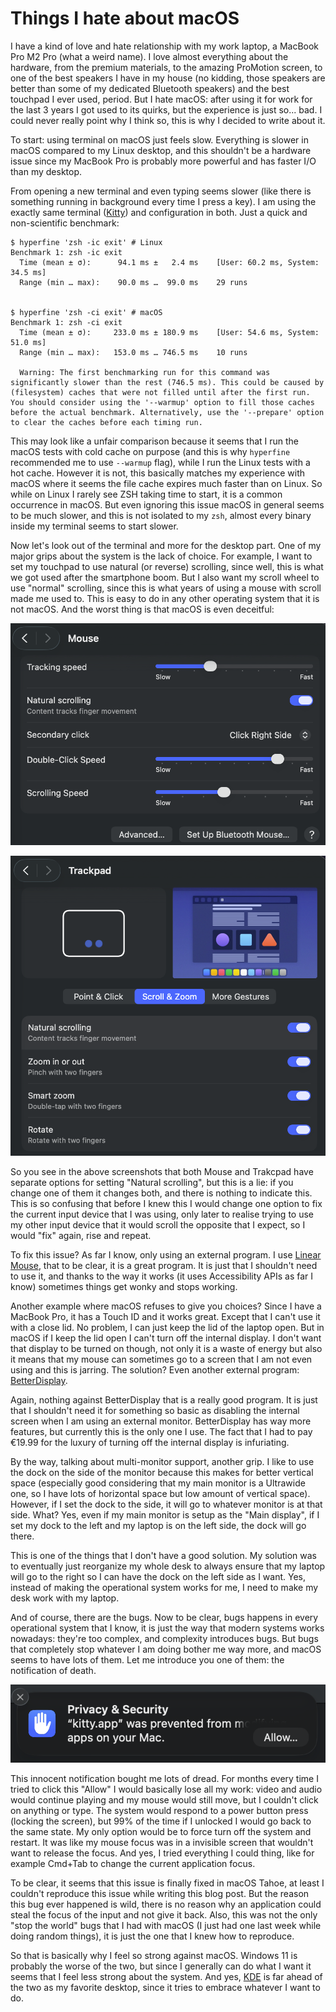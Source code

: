 # Things I hate about macOS

I have a kind of love and hate relationship with my work laptop, a MacBook Pro
M2 Pro (what a weird name). I love almost everything about the hardware, from
the premium materials, to the amazing ProMotion screen, to one of the best
speakers I have in my house (no kidding, those speakers are better than some of
my dedicated Bluetooth speakers) and the best touchpad I ever used, period. But
I hate macOS: after using it for work for the last 3 years I got used to its
quirks, but the experience is just so... bad. I could never really point why I
think so, this is why I decided to write about it.

To start: using terminal on macOS just feels slow. Everything is slower in
macOS compared to my Linux desktop, and this shouldn't be a hardware issue
since my MacBook Pro is probably more powerful and has faster I/O than my
desktop.

From opening a new terminal and even typing seems slower (like there is
something running in background every time I press a key). I am using the
exactly same terminal ([Kitty](https://sw.kovidgoyal.net/kitty/)) and
configuration in both. Just a quick and non-scientific benchmark:

```
$ hyperfine 'zsh -ic exit' # Linux
Benchmark 1: zsh -ic exit
  Time (mean ± σ):      94.1 ms ±   2.4 ms    [User: 60.2 ms, System: 34.5 ms]
  Range (min … max):    90.0 ms …  99.0 ms    29 runs


$ hyperfine 'zsh -ci exit' # macOS
Benchmark 1: zsh -ci exit
  Time (mean ± σ):     233.0 ms ± 180.9 ms    [User: 54.6 ms, System: 51.0 ms]
  Range (min … max):   153.0 ms … 746.5 ms    10 runs

  Warning: The first benchmarking run for this command was significantly slower than the rest (746.5 ms). This could be caused by (filesystem) caches that were not filled until after the first run. You should consider using the '--warmup' option to fill those caches before the actual benchmark. Alternatively, use the '--prepare' option to clear the caches before each timing run.
```

This may look like a unfair comparison because it seems that I run the macOS
tests with cold cache on purpose (and this is why `hyperfine` recommended me to
use `--warmup` flag), while I run the Linux tests with a hot cache. However it
is not, this basically matches my experience with macOS where it seems the file
cache expires much faster than on Linux. So while on Linux I rarely see ZSH
taking time to start, it is a common occurrence in macOS. But even ignoring
this issue macOS in general seems to be much slower, and this is not isolated
to my `zsh`, almost every binary inside my terminal seems to start slower.

Now let's look out of the terminal and more for the desktop part. One of my
major grips about the system is the lack of choice. For example, I want to set
my touchpad to use natural (or reverse) scrolling, since well, this is what we
got used after the smartphone boom. But I also want my scroll wheel to use
"normal" scrolling, since this is what years of using a mouse with scroll made
me used to. This is easy to do in any other operating system that it is not
macOS. And the worst thing is that macOS is even deceitful:

[![Mouse](/posts/2025-09-19/Screenshot_2025-09-19_at_13.44.35.png)](/posts/2025-09-19/Screenshot_2025-09-19_at_13.44.35.png)

[![Trackpad](/posts/2025-09-19/Screenshot_2025-09-19_at_13.47.16.png)](/posts/2025-09-19/Screenshot_2025-09-19_at_13.47.16.png)

So you see in the above screenshots that both Mouse and Trakcpad have separate
options for setting "Natural scrolling", but this is a lie: if you change one
of them it changes both, and there is nothing to indicate this. This is so
confusing that before I knew this I would change one option to fix the current
input device that I was using, only later to realise trying to use my other
input device that it would scroll the opposite that I expect, so I would "fix"
again, rise and repeat.

To fix this issue? As far I know, only using an external program. I use [Linear
Mouse](https://linearmouse.app/), that to be clear, it is a great program. It
is just that I shouldn't need to use it, and thanks to the way it works (it
uses Accessibility APIs as far I know) sometimes things get wonky and stops
working.

Another example where macOS refuses to give you choices? Since I have a MacBook
Pro, it has a Touch ID and it works great. Except that I can't use it with a
close lid. No problem, I can just keep the lid of the laptop open. But in macOS
if I keep the lid open I can't turn off the internal display. I don't want that
display to be turned on though, not only it is a waste of energy but also
it means that my mouse can sometimes go to a screen that I am not even
using and this is jarring. The solution? Even another external program:
[BetterDisplay](https://github.com/waydabber/BetterDisplay).

Again, nothing against BetterDisplay that is a really good program. It is just
that I shouldn't need it for something so basic as disabling the internal
screen when I am using an external monitor. BetterDisplay has way more
features, but currently this is the only one I use. The fact that I had to pay
€19.99 for the luxury of turning off the internal display is infuriating.

By the way, talking about multi-monitor support, another grip. I like to use
the dock on the side of the monitor because this makes for better vertical
space (especially good considering that my main monitor is a Ultrawide one, so
I have lots of horizontal space but low amount of vertical space). However, if
I set the dock to the side, it will go to whatever monitor is at that side.
What? Yes, even if my main monitor is setup as the "Main display", if I set my
dock to the left and my laptop is on the left side, the dock will go there.

This is one of the things that I don't have a good solution. My solution was to
eventually just reorganize my whole desk to always ensure that my laptop will
go to the right so I can have the dock on the left side as I want. Yes, instead
of making the operational system works for me, I need to make my desk work with
my laptop.

And of course, there are the bugs. Now to be clear, bugs happens in every
operational system that I know, it is just the way that modern systems works
nowadays: they're too complex, and complexity introduces bugs. But bugs that
completely stop whatever I am doing bother me way more, and macOS seems to have
lots of them. Let me introduce you one of them: the notification of death.

[![I present you the notification of death](/posts/2025-09-19/Screenshot_2025-09-19_at_17.31.34.png)](/posts/2025-09-19/Screenshot_2025-09-19_at_17.31.34.png)

This innocent notification bought me lots of dread. For months every time I
tried to click this "Allow" I would basically lose all my work: video and audio
would continue playing and my mouse would still move, but I couldn't click on
anything or type. The system would respond to a power button press (locking the
screen), but 99% of the time if I unlocked I would go back to the same state.
My only option would be to force turn off the system and restart. It was like
my mouse focus was in a invisible screen that wouldn't want to release the
focus. And yes, I tried everything I could thing, like for example Cmd+Tab to
change the current application focus.

To be clear, it seems that this issue is finally fixed in macOS Tahoe, at least
I couldn't reproduce this issue while writing this blog post. But the reason
this bug ever happened is wild, there is no reason why an application could
steal the focus of the input and not give it back. Also, this was not the only
"stop the world" bugs that I had with macOS (I just had one last week while
doing random things), it is just the one that I knew how to reproduce.

So that is basically why I feel so strong against macOS. Windows 11 is probably
the worse of the two, but since I generally can do what I want it seems that I
feel less strong about the system. And yes,
[KDE](/posts/2025-09-17/01-kde-is-now-my-favorite-desktop.md) is far ahead of
the two as my favorite desktop, since it tries to embrace whatever I want to
do.
